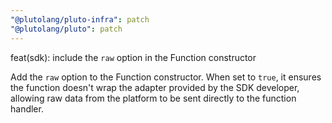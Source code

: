 ```yaml
---
"@plutolang/pluto-infra": patch
"@plutolang/pluto": patch
---
```


feat(sdk): include the `raw` option in the Function constructor

Add the `raw` option to the Function constructor. When set to `true`, it ensures the function doesn't wrap the adapter provided by the SDK developer, allowing raw data from the platform to be sent directly to the function handler.
